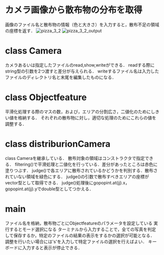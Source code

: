 # カメラ画像から散布物の分布を取得
画像のファイル名と散布物の情報（色と大きさ）を入力すると，散布不足の領域の座標を返す．
![pizza_3_2](https://user-images.githubusercontent.com/50578550/94103076-9d788380-fe6e-11ea-8f69-0ef3db9d4be7.jpg)
![pizza_3_2_output](https://user-images.githubusercontent.com/50578550/94103390-8be3ab80-fe6f-11ea-83c4-d43cf850af7d.jpg)

# class Camera
カメラあるいは指定したファイルのread,show,writeができる．
readする際にstring型の引数を2つ渡すと差分が与えられる．
writeするファイル名は入力したファイルのディレクトリ名と末尾を編集したものになる．

# class Objectfeature 
平滑化処理する際のマスの数，および，エリアの分割広さ，二値化のためにしきい値を格納する．
それぞれの散布物に対し，適切な処理のためにこれらの値を調整する．

# class distriburionCamera
class Cameraを継承している．
散布対象の領域はコンストラクタで指定できる．
filtering()で平滑処理と二値化を行っている．差分があったところは赤色に塗りつぶす．
judge()で各エリアに散布されているかどうかを判別する．散布されていない領域を緑色にする．
judge()の引数で散布すべきエリアの座標がvector<point>型として取得できる．
judge()処理後にgopopint.at(jj).x，gopopint.at(jj).yでdouble型としてつかえる．

# main
ファイル名を格納，散布物ごとにObjectfeatureのパラメータを設定している
実行するとモード選択になる
ターミナルから入力することで，全ての写真を判定して保存するか，特定のファイルの結果の表示をするかの選択が可能となる．
調整を行いたい場合には's'を入力して特定ファイルの選択を行えばよい．
キーボードに入力すると表示が停止できる．